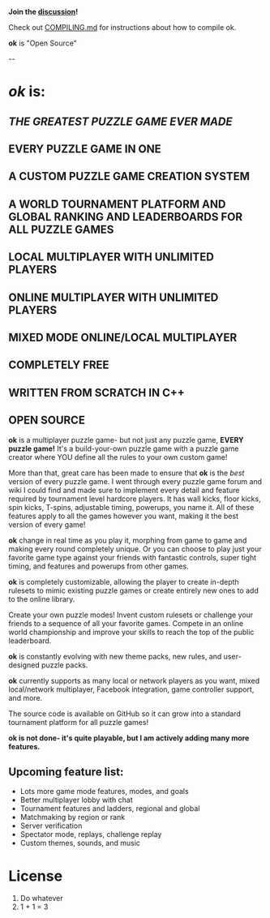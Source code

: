 **Join the [discussion](https://discord.gg/FfDxFc4JuS)!**

Check out [COMPILING.md](COMPILING.md) for instructions about how to compile ok.

**ok** is "Open Source"

--

# *ok* is:

## *THE GREATEST PUZZLE GAME EVER MADE*

## EVERY PUZZLE GAME IN ONE

## A CUSTOM PUZZLE GAME CREATION SYSTEM

## A WORLD TOURNAMENT PLATFORM AND GLOBAL RANKING AND LEADERBOARDS FOR ALL PUZZLE GAMES

## LOCAL MULTIPLAYER WITH UNLIMITED PLAYERS

## ONLINE MULTIPLAYER WITH UNLIMITED PLAYERS

## MIXED MODE ONLINE/LOCAL MULTIPLAYER

## COMPLETELY FREE

## WRITTEN FROM SCRATCH IN C++

## OPEN SOURCE


**ok** is a multiplayer puzzle game- but not just any puzzle game, **EVERY puzzle game!** It's a build-your-own puzzle game with a puzzle game creator where YOU define all the rules to your own custom game!

More than that, great care has been made to ensure that **ok** is the *best* version of every puzzle game. I went through every puzzle game forum and wiki I could find and made sure to implement every detail and feature required by tournament level hardcore players. It has wall kicks, floor kicks, spin kicks, T-spins, adjustable timing, powerups, you name it. All of these features apply to all the games however you want, making it the best version of every game!

**ok** change in real time as you play it, morphing from game to game and making every round completely unique. Or you can choose to play just your favorite game type against your friends with fantastic controls, super tight timing, and features and powerups from other games.

**ok** is completely customizable, allowing the player to create in-depth rulesets to mimic existing puzzle games or create entirely new ones to add to the online library.

Create your own puzzle modes! Invent custom rulesets or challenge your friends to a sequence of all your favorite games. Compete in an online world championship and improve your skills to reach the top of the public leaderboard.

**ok** is constantly evolving with new theme packs, new rules, and user-designed puzzle packs.

**ok** currently supports as many local or network players as you want, mixed local/network multiplayer, Facebook integration, game controller support, and more.

The source code is available on GitHub so it can grow into a standard tournament platform for all puzzle games!

**ok is not done- it's quite playable, but I am actively adding many more features.**

## Upcoming feature list:
* Lots more game mode features, modes, and goals
* Better multiplayer lobby with chat
* Tournament features and ladders, regional and global
* Matchmaking by region or rank
* Server verification
* Spectator mode, replays, challenge replay
* Custom themes, sounds, and music

# License

1. Do whatever
2. 1 + 1 = 3
